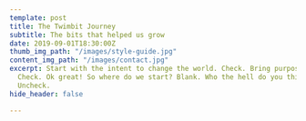 ```yaml
---
template: post
title: The Twimbit Journey
subtitle: The bits that helped us grow
date: 2019-09-01T18:30:00Z
thumb_img_path: "/images/style-guide.jpg"
content_img_path: "/images/contact.jpg"
excerpt: Start with the intent to change the world. Check. Bring purpose to everyone.
  Check. Ok great! So where do we start? Blank. Who the hell do you think you are?
  Uncheck.
hide_header: false

---
```

